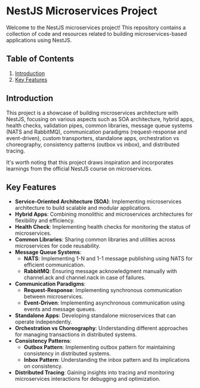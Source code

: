 # NestJS Microservices Project

Welcome to the NestJS microservices project! This repository contains a collection of code and resources related to building microservices-based applications using NestJS.

## Table of Contents

1. [Introduction](#introduction)
2. [Key Features](#key-features)

## Introduction

This project is a showcase of building microservices architecture with NestJS, focusing on various aspects such as SOA architecture, hybrid apps, health checks, validation pipes, common libraries, message queue systems (NATS and RabbitMQ), communication paradigms (request-response and event-driven), custom transporters, standalone apps, orchestration vs choreography, consistency patterns (outbox vs inbox), and distributed tracing.

It's worth noting that this project draws inspiration and incorporates learnings from the official NestJS course on microservices.

## Key Features

- **Service-Oriented Architecture (SOA)**: Implementing microservices architecture to build scalable and modular applications.
- **Hybrid Apps**: Combining monolithic and microservices architectures for flexibility and efficiency.
- **Health Check**: Implementing health checks for monitoring the status of microservices.
- **Common Libraries**: Sharing common libraries and utilities across microservices for code reusability.
- **Message Queue Systems**:
  - **NATS**: Implementing 1-N and 1-1 message publishing using NATS for efficient communication.
  - **RabbitMQ**: Ensuring message acknowledgment manually with channel.ack and channel.nack in case of failures.
- **Communication Paradigms**:
  - **Request-Response**: Implementing synchronous communication between microservices.
  - **Event-Driven**: Implementing asynchronous communication using events and message queues.
- **Standalone Apps**: Developing standalone microservices that can operate independently.
- **Orchestration vs Choreography**: Understanding different approaches for managing transactions in distributed systems.
- **Consistency Patterns**:
  - **Outbox Pattern**: Implementing outbox pattern for maintaining consistency in distributed systems.
  - **Inbox Pattern**: Understanding the inbox pattern and its implications on consistency.
- **Distributed Tracing**: Gaining insights into tracing and monitoring microservices interactions for debugging and optimization.
